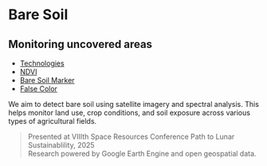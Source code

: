 

# Bare Soil 
## Monitoring uncovered areas

- [Technologies](technologies.md)
- [NDVI](ndvi.md)
- [Bare Soil Marker](baresoilmarker.md)
- [False Color](falsecolor.md)

We aim to detect bare soil using satellite imagery and spectral analysis. This helps monitor land use, crop conditions, and soil exposure across various types of agricultural fields.

> Presented at VIIIth Space Resources Conference Path to Lunar Sustainablility, 2025  
> Research powered by Google Earth Engine and open geospatial data.
